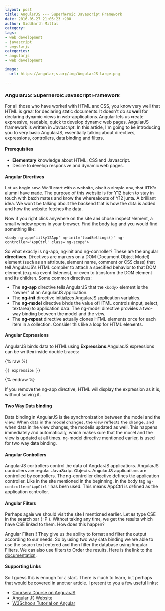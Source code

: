 ```yaml
---
layout: post
title: AngularJS --- Superheroic Javascript Framework
date: 2016-05-27 21:05:23 +200
author: Siddharth Mittal
category:
tags:
- web development
- javascript
- angularjs
categories:
- angularjs
- web development

image:
  url: https://angularjs.org/img/AngularJS-large.png

---
```


### AngularJS: Superheroic Javascript Framework

For all those who have worked with HTML and CSS, you know very well that HTML is great for declaring static documents. It doesn't do so **well** for declaring dynamic views in web-applications. Angular lets us create expressive, readable, quick to develop dynamic web pages. AngularJS framework is written in *Javascript*. In this article, I'm going to be introducing you to very basic AngularJS, essentially talking about directives, expressions, controllers, data binding and filters.

#### Prerequisites
* **Elementary** knowledge about HTML, CSS and Javascript.
* Desire to develop responsive and dynamic web pages.

#### Angular Directives
Let us begin now. We'll start with a website, albeit a simple one, that IITK's alumni have [made]( http://sid17.github.io/iitky12/#/). The purpose of this website is for Y12 batch to stay in touch with batch mates and know the whereabouts of Y12 junta. A brilliant idea. We won't be talking about the backend that is how the data is added and how the website fetches the data.

Now if you right click anywhere on the site and chose inspect element, a small window opens in your browser. Find the body tag and you would find something like:

```
<body ng-app='iitky12App' ng-init='loadSettings()' ng-controller='AppCtrl' class='ng-scope'>
```

So what exactly is ng-app, ng-init and ng-controller?
These are the angular **directives**. Directives are markers on a DOM (Document Object Model) element (such as an attribute, element name, comment or CSS class) that tell AngularJS's HTML compiler to attach a specified behavior to that DOM element (e.g. via event listeners), or even to transform the DOM element and its children.
Some common directives:

* The **ng-app** directive tells AngularJS that the `<body>` element is the "owner" of an AngularJS application.
* The **ng-init** directive initializes AngularJS application variables.
* The **ng-model** directive binds the value of HTML controls (input, select, textarea) to application data. The ng-model directive provides a two-way binding between the model and the view.
* The **ng-repeat** directive actually clones HTML elements once for each item in a collection. Consider this like a loop for HTML elements.

#### Angular Expressions

AngularJS binds data to HTML using **Expressions**.AngularJS expressions can be written inside double braces:

{% raw %}
``` html
{{ expression }}
```
{% endraw %}

If you remove the ng-app directive, HTML will display the expression as it is, without solving it.

#### Two Way Data binding

Data binding in AngularJS is the synchronization between the model and the view. When data in the model changes, the view reflects the change, and when data in the view changes, the modelis updated as well. This happens immediately and automatically, which makes sure that the model and the view is updated at all times. ng-model directive mentioned earlier, is used for two way data binding.

#### Angular Controllers

AngularJS controllers control the data of AngularJS applications. AngularJS controllers are regular JavaScript Objects. AngularJS applications are controlled by controllers. The ng-controller directive defines the application controller. Like in the site mentioned in the beginning, in the body tag `ng-controller='AppCtrl'` has been used. This means AppCtrl is defined as the application controller.

#### Angular Filters

Perhaps again we should visit the site I mentioned earlier. Let us type CSE in the search bar ( :P ). Without taking any time, we get the results which have CSE linked to them. How does this happen?

Angular Filters!! They give us the ability to format and filter the output according to our needs. So by using two way data binding we are able to use the search text entered and then filter the database using Angular Filters. We can also use filters to Order the results. Here is the link to the [documentation](https://docs.angularjs.org/guide/filter).

#### Supporting Links

So I guess this is enough for a start. There is much to learn, but perhaps that would be covered in another article. I present to you a few useful links:

* [Coursera Course on AngularJS](https://www.coursera.org/learn/angular-js/home/welcome)
* [Angular JS Website](https://angularjs.org/)
* [W3Schools Tutorial on Angular](http://www.w3schools.com/angular/)
